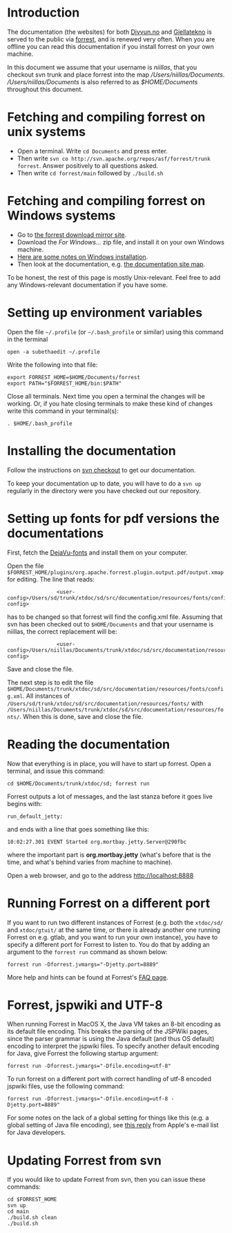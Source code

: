 # Introduction

The documentation (the websites) for both [Divvun.no](http://divvun.no)
and [Giellatekno](http://giellatekno.uit.no) is served to the public via
[forrest](http://forrest.apache.org), and is renewed very often. When
you are offline you can read this documentation if you install forrest
on your own machine.

In this document we assume that your username is _niillas_, that you
checkout svn trunk and place forrest into the map
_/Users/niillas/Documents_. _/Users/niillas/Documents_ is also referred
to as _$HOME/Documents_ throughout this document.

# Fetching and compiling forrest on unix systems

- Open a terminal. Write `cd Documents` and press enter.
- Then write
  `svn co http://svn.apache.org/repos/asf/forrest/trunk forrest`.
  Answer positively to all questions asked.
- Then write `cd forrest/main` followed by `./build.sh`

# Fetching and compiling forrest on Windows systems

- Go to [the forrest download mirror
  site](http://forrest.apache.org/mirrors.cgi#closest).
- Download the _For Windows…_ zip file, and install it on your own
  Windows machine.
- [Here are some notes on Windows
  installation](http://forrest.apache.org/docs_0_100/your-project.html#Windows+2000).
- Then look at the documentation, e.g. [the documentation site
  map](http://forrest.apache.org/linkmap.html).

To be honest, the rest of this page is mostly Unix-relevant. Feel free
to add any Windows-relevant documentation if you have some.

# Setting up environment variables

Open the file `~/.profile` (or `~/.bash_profile` or similar) using this
command in the terminal

`open -a subethaedit ~/.profile`

Write the following into that file:

    export FORREST_HOME=$HOME/Documents/forrest
    export PATH="$FORREST_HOME/bin:$PATH"

Close all terminals. Next time you open a terminal the changes will be
working. Or, if you hate closing terminals to make these kind of changes
write this command in your terminal(s):

`. $HOME/.bash_profile`

# Installing the documentation

Follow the instructions on [svn checkout](/tools/docu-svn-user.html) to
get our documentation.

To keep your documentation up to date, you will have to do a `svn up`
regularly in the directory were you have checked out our repository.

# Setting up fonts for pdf versions the documentations

First, fetch the
[DejaVu-fonts](http://dejavu-fonts.org/wiki/index.php?title=Download)
and install them on your computer.

Open the file
`$FORREST_HOME/plugins/org.apache.forrest.plugin.output.pdf/output.xmap`
for editing. The line that reads:

                    <user-config>/Users/sd/trunk/xtdoc/sd/src/documentation/resources/fonts/config.xml</user-config>


has to be changed so that forrest will find the config.xml file.
Assuming that svn has been checked out to `$HOME/Documents` and that
your username is niillas, the correct replacement will be:

                    <user-config>/Users/niillas/Documents/trunk/xtdoc/sd/src/documentation/resources/fonts/config.xml</user-config>


Save and close the file.

The next step is to edit the file
`$HOME/Documents/trunk/xtdoc/sd/src/documentation/resources/fonts/config.xml`.
All instances of
`/Users/sd/trunk/xtdoc/sd/src/documentation/resources/fonts/` with
`/Users/niillas/Documents/trunk/xtdoc/sd/src/documentation/resources/fonts/`.
When this is done, save and close the file.

# Reading the documentation

Now that everything is in place, you will have to start up forrest. Open
a terminal, and issue this command:

`cd $HOME/Documents/trunk/xtdoc/sd; forrest run`

Forrest outputs a lot of messages, and the last stanza before it goes
live begins with:

`run_default_jetty:`

and ends with a line that goes something like this:

`10:02:27.301 EVENT Started org.mortbay.jetty.Server@290fbc`

where the important part is **org.mortbay.jetty** (what's before that is
the time, and what's behind varies from machine to machine).

Open a web browser, and go to the address <http://localhost:8888>

# Running Forrest on a different port

If you want to run two different instances of Forrest (e.g. both the
`xtdoc/sd/` and `xtdoc/gtuit/` at the same time, or there is already
another one running Forrest on e.g. gtlab, and you want to run your own
instance), you have to specify a different port for Forrest to listen
to. You do that by adding an argument to the `forrest run` command as
shown below:

    forrest run -Dforrest.jvmargs="-Djetty.port=8889"

More help and hints can be found at Forrest's [FAQ
page](http://forrest.apache.org/faq.html).

# Forrest, jspwiki and UTF-8

When running Forrest in MacOS X, the Java VM takes an 8-bit encoding as
its default file encoding. This breaks the parsing of the JSPWiki pages,
since the parser grammar is using the Java default (and thus OS default)
encoding to interpret the jspwiki files. To specify another default
encoding for Java, give Forrest the following startup argument:

    forrest run -Dforrest.jvmargs="-Dfile.encoding=utf-8"

To run forrest on a different port with correct handling of utf-8
encoded jspwiki files, use the following command:

    forrest run -Dforrest.jvmargs="-Dfile.encoding=utf-8 -Djetty.port=8889"

For some notes on the lack of a global setting for things like this
(e.g. a global setting of Java file encoding), see [this
reply](http://lists.apple.com/archives/java-dev/2002/Feb/msg00413.html)
from Apple's e-mail list for Java developers.

# Updating Forrest from svn

If you would like to update Forrest from svn, then you can issue these
commands:

    cd $FORREST_HOME
    svn up
    cd main
    ./build.sh clean
    ./build.sh

